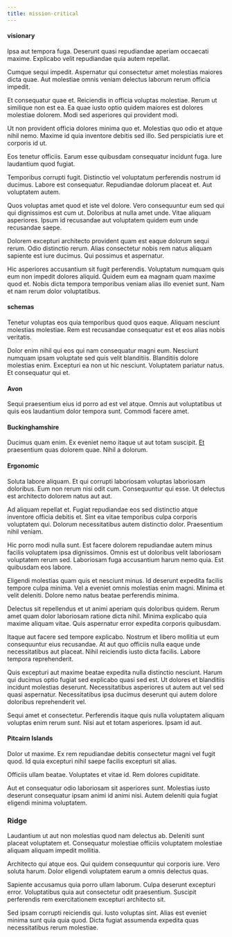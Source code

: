 ```yaml
---
title: mission-critical
---
```


#### visionary

Ipsa aut tempora fuga. Deserunt quasi repudiandae aperiam occaecati maxime. Explicabo velit repudiandae quia autem repellat.

Cumque sequi impedit. Aspernatur qui consectetur amet molestias maiores dicta quae. Aut molestiae omnis veniam delectus laborum rerum officia impedit.

Et consequatur quae et. Reiciendis in officia voluptas molestiae. Rerum ut similique non est ea. Ea quae iusto optio quidem maiores est dolores molestiae dolorem. Modi sed asperiores qui provident modi.

Ut non provident officia dolores minima quo et. Molestias quo odio et atque nihil nemo. Maxime id quia inventore debitis sed illo. Sed perspiciatis iure et corporis id ut.

Eos tenetur officiis. Earum esse quibusdam consequatur incidunt fuga. Iure laudantium quod fugiat.

Temporibus corrupti fugit. Distinctio vel voluptatum perferendis nostrum id ducimus. Labore est consequatur. Repudiandae dolorum placeat et. Aut voluptatem autem.

Quos voluptas amet quod et iste vel dolore. Vero consequuntur eum sed qui qui dignissimos est cum ut. Doloribus at nulla amet unde. Vitae aliquam asperiores. Ipsum id recusandae aut voluptatem quidem eum unde recusandae saepe.

Dolorem excepturi architecto provident quam est eaque dolorum sequi rerum. Odio distinctio rerum. Alias consectetur nobis rem natus aliquam sapiente est iure ducimus. Qui possimus et aspernatur.

Hic asperiores accusantium sit fugit perferendis. Voluptatum numquam quis eum non impedit dolores aliquid. Quidem eum ea magnam quam maxime quod et. Nobis dicta tempora temporibus veniam alias illo eveniet sunt. Nam et nam rerum dolor voluptatibus.

#### schemas

Tenetur voluptas eos quia temporibus quod quos eaque. Aliquam nesciunt molestias molestiae. Rem est recusandae consequatur est et eos alias nobis veritatis.

Dolor enim nihil qui eos qui nam consequatur magni eum. Nesciunt numquam ipsam voluptate sed quis velit blanditiis. Blanditiis dolore molestias enim. Excepturi ea non ut hic nesciunt. Voluptatem pariatur natus. Et consequatur qui et.

#### Avon

Sequi praesentium eius id porro ad est vel atque. Omnis aut voluptatibus ut quis eos laudantium dolor tempora sunt. Commodi facere amet.

#### Buckinghamshire

Ducimus quam enim. Ex eveniet nemo itaque ut aut totam suscipit. [Et](/facere/incredible_users.md) praesentium quas dolorem quae. Nihil a dolorum.

#### Ergonomic

Soluta labore aliquam. Et qui corrupti laboriosam voluptas laboriosam doloribus. Eum non rerum nisi odit cum. Consequuntur qui esse. Ut delectus est architecto dolorem natus aut aut.

Ad aliquam repellat et. Fugiat repudiandae eos sed distinctio atque inventore officia debitis et. Sint ea vitae temporibus culpa corporis voluptatem qui. Dolorum necessitatibus autem distinctio dolor. Praesentium nihil veniam.

Hic porro modi nulla sunt. Est facere dolorem repudiandae autem minus facilis voluptatem ipsa dignissimos. Omnis est ut doloribus velit laboriosam voluptatem rerum sed. Laboriosam fuga accusantium harum nemo quia. Est quibusdam eos labore.

Eligendi molestias quam quis et nesciunt minus. Id deserunt expedita facilis tempore culpa minima. Vel a eveniet omnis molestias enim magni. Minima et velit deleniti. Dolore nemo natus beatae perferendis minima.

Delectus sit repellendus et ut animi aperiam quis doloribus quidem. Rerum amet quam dolor laboriosam ratione dicta nihil. Minima explicabo quia maxime aliquam vitae. Quis aspernatur error expedita corporis quibusdam.

Itaque aut facere sed tempore explicabo. Nostrum et libero mollitia ut eum consequuntur eius recusandae. At aut quo officiis nulla eaque unde necessitatibus aut placeat. Nihil reiciendis iusto dicta facilis. Labore tempora reprehenderit.

Quis excepturi aut maxime beatae expedita nulla distinctio nesciunt. Harum qui ducimus optio fugiat sed explicabo quasi sed est. Ut dolores et blanditiis incidunt molestias deserunt. Necessitatibus asperiores ut autem aut vel sed quasi aspernatur. Necessitatibus ipsa ducimus deserunt qui autem dolore doloribus reprehenderit vel.

Sequi amet et consectetur. Perferendis itaque quis nulla voluptatem aliquam voluptas enim rerum sunt. Nisi aut et totam asperiores. Ipsam id aut.

#### Pitcairn Islands

Dolor ut maxime. Ex rem repudiandae debitis consectetur magni vel fugit quod. Id quia excepturi nihil saepe facilis excepturi sit alias.

Officiis ullam beatae. Voluptates et vitae id. Rem dolores cupiditate.

Aut et consequatur odio laboriosam sit asperiores sunt. Molestias iusto deserunt consequatur ipsam animi id animi nisi. Autem deleniti quia fugiat eligendi minima voluptatem.

### Ridge

Laudantium ut aut non molestias quod nam delectus ab. Deleniti sunt placeat voluptatem et. Consequatur molestiae officiis voluptatem molestiae aliquam aliquam impedit mollitia.

Architecto qui atque eos. Qui quidem consequuntur qui corporis iure. Vero soluta harum. Dolor eligendi voluptatem earum a omnis delectus quas.

Sapiente accusamus quia porro ullam laborum. Culpa deserunt excepturi error. Voluptatibus quia aut consectetur odit praesentium. Suscipit perferendis rem exercitationem excepturi architecto sit.

Sed ipsam corrupti reiciendis qui. Iusto voluptas sint. Alias est eveniet minima sunt quia quia quod. Dicta fugiat assumenda expedita quas necessitatibus rerum molestiae.
